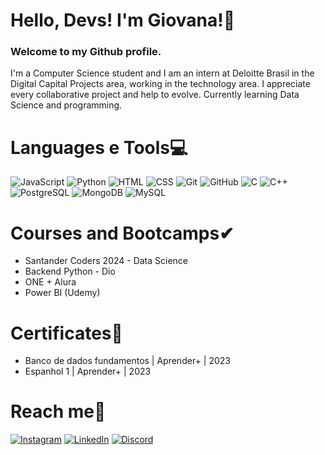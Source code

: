 # Hello, Devs! I'm Giovana!👋
### Welcome to my Github profile.
I'm a Computer Science student and I am an intern at Deloitte Brasil in the Digital Capital Projects area, working in the technology area.
I appreciate every collaborative project and help to evolve.
Currently learning Data Science and programming.

# Languages e Tools💻
![JavaScript](https://img.shields.io/badge/-JavaScript-F7DF1E?style=for-the-badge&logo=javascript&logoColor=black)
![Python](https://img.shields.io/badge/Python-3776AB?style=for-the-badge&logo=python&logoColor=white)
![HTML](https://img.shields.io/badge/-HTML5-E34F26?style=for-the-badge&logo=HTML5&logoColor=white)
![CSS](https://img.shields.io/badge/-CSS-1572B6?style=for-the-badge&logo=css3&logoColor=white)
![Git](https://img.shields.io/badge/Git-000?style=for-the-badge&logo=git)
![GitHub](https://img.shields.io/badge/GitHub-000?style=for-the-badge&logo=github)
![C](https://img.shields.io/badge/C-00599C?style=for-the-badge&logo=c&logoColor=white)
![C++](https://img.shields.io/badge/C%2B%2B-00599C?style=for-the-badge&logo=c%2B%2B&logoColor=white)
![PostgreSQL](https://img.shields.io/badge/PostgreSQL-316192?style=for-the-badge&logo=postgresql&logoColor=white)
![MongoDB](https://img.shields.io/badge/MongoDB-4EA94B?style=for-the-badge&logo=mongodb&logoColor=white)
![MySQL](https://img.shields.io/badge/MySQL-005C84?style=for-the-badge&logo=mysql&logoColor=white)

# Courses and Bootcamps✔
- Santander Coders 2024 - Data Science
- Backend Python - Dio
- ONE + Alura
- Power BI (Udemy)

# Certificates📃
- Banco de dados fundamentos | Aprender+ | 2023
- Espanhol 1 | Aprender+ | 2023

# Reach me💬
[![Instagram](https://img.shields.io/badge/-Instagram-000000?style=for-the-badge&logo=instagram&logoColor=red)](https://www.instagram.com/giovanama_rtins/)
[![LinkedIn](https://img.shields.io/badge/LinkedIn-000000?style=for-the-badge&logo=linkedin&logoColor=blue)](https://www.linkedin.com/in/giovana-martins-pessanha-299894264/)
[![Discord](https://img.shields.io/badge/Discord-000000?style=for-the-badge&logo=discord&logoColor=blue)](https://discord.com/channels/rhapozita./)
